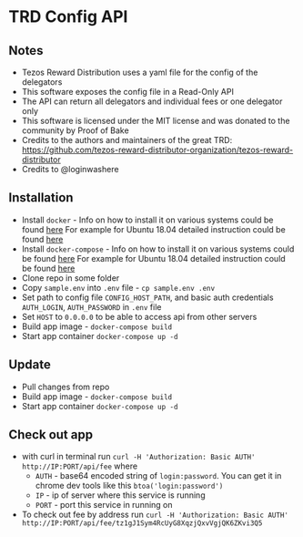 # TRD Config API

## Notes

- Tezos Reward Distribution uses a yaml file for the config of the delegators
- This software exposes the config file in a Read-Only API
- The API can return all delegators and individual fees or one delegator only
- This software is licensed under the MIT license and was donated to the community by Proof of Bake
- Credits to the authors and maintainers of the great TRD: https://github.com/tezos-reward-distributor-organization/tezos-reward-distributor
- Credits to @loginwashere

## Installation

- Install `docker` - Info on how to install it on various systems could be found [here](https://docs.docker.com/get-docker/)
  For example for Ubuntu 18.04 detailed instruction could be found [here](https://www.digitalocean.com/community/tutorials/how-to-install-and-use-docker-on-ubuntu-18-04)
- Install `docker-compose` - Info on how to install it on various systems could be found [here](https://docs.docker.com/compose/install/)
  For example for Ubuntu 18.04 detailed instruction could be found [here](https://www.digitalocean.com/community/tutorials/how-to-install-docker-compose-on-ubuntu-18-04)
- Clone repo in some folder
- Copy `sample.env` into `.env` file - `cp sample.env .env`
- Set path to config file `CONFIG_HOST_PATH`, and basic auth credentials `AUTH_LOGIN`, `AUTH_PASSWORD` in `.env` file
- Set `HOST` to `0.0.0.0` to be able to access api from other servers
- Build app image - `docker-compose build`
- Start app container `docker-compose up -d`

## Update

- Pull changes from repo
- Build app image - `docker-compose build`
- Start app container `docker-compose up -d`

## Check out app

- with curl in terminal run `curl -H 'Authorization: Basic AUTH' http://IP:PORT/api/fee` where
  - `AUTH` - base64 encoded string of `login:password`. You can get it in chrome dev tools like this `btoa('login:password')`
  - `IP` - ip of server where this service is running
  - `PORT` - port this service in running on
- To check out fee by address run `curl -H 'Authorization: Basic AUTH' http://IP:PORT/api/fee/tz1gJ1Sym4RcUyG8XqzjQxvVgjQK6ZKvi3Q5`
